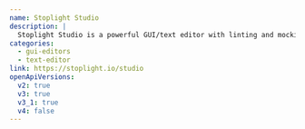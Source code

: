 ```yaml
---
name: Stoplight Studio
description: |
  Stoplight Studio is a powerful GUI/text editor with linting and mocking built right in. The desktop version has been discontinued, but it runs in the browser, powered by your existing GitHub, GitLab, or BitBucket repos.
categories:
  - gui-editors
  - text-editor
link: https://stoplight.io/studio
openApiVersions:
  v2: true
  v3: true
  v3_1: true
  v4: false
---
```


